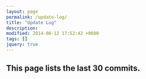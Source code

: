 ```yaml
---
layout: page
permalink: /update-log/
title: "Update Log"
description: 
modified: 2014-08-12 17:52:42 +0600
tags: []
jquery: true
---
```

## This page lists the last 30 commits.



<div id="github-commits"></div>

<script src="{{ site.url }}/assets/js/vendor/github.commits.widget.js"></script>

<script>
$(function() {
	$('#github-commits').githubInfoWidget(
		{ user: 'hogaf', repo: 'hogaf.github.io', branch: 'master', last: 30, limitMessageTo: 30 });
});
</script>  